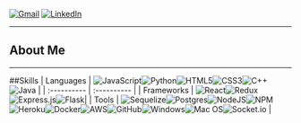 [![Gmail](https://img.shields.io/badge/Gmail-D14836?style=for-the-badge&logo=gmail&logoColor=white)](mailto:info@dylanpeate.com) [![LinkedIn](https://img.shields.io/badge/linkedin-%230077B5.svg?style=for-the-badge&logo=linkedin&logoColor=white)](https://www.linkedin.com/in/dylan-peate-839511231/)

<hr />

## About Me


<hr />

##Skills
| Languages   | ![JavaScript](https://img.shields.io/badge/javascript-%23323330.svg?style=for-the-badge&logo=javascript&logoColor=%23F7DF1E)![Python](https://img.shields.io/badge/python-3670A0?style=for-the-badge&logo=python&logoColor=ffdd54)![HTML5](https://img.shields.io/badge/html5-%23E34F26.svg?style=for-the-badge&logo=html5&logoColor=white)![CSS3](https://img.shields.io/badge/css3-%231572B6.svg?style=for-the-badge&logo=css3&logoColor=white)![C++](https://img.shields.io/badge/C%2B%2B-00599C?style=for-the-badge&logo=c%2B%2B&logoColor=white)![Java](https://img.shields.io/badge/Java-ED8B00?style=for-the-badge&logo=java&logoColor=white) |
| :---------- | :---------- |
| Frameworks   | ![React](https://img.shields.io/badge/react-%2320232a.svg?style=for-the-badge&logo=react&logoColor=%2361DAFB)![Redux](https://img.shields.io/badge/redux-%23593d88.svg?style=for-the-badge&logo=redux&logoColor=white)![Express.js](https://img.shields.io/badge/express.js-%23404d59.svg?style=for-the-badge&logo=express&logoColor=%2361DAFB)![Flask](https://img.shields.io/badge/flask-%23000.svg?style=for-the-badge&logo=flask&logoColor=white)|
| Tools      | ![Sequelize](https://img.shields.io/badge/Sequelize-52B0E7?style=for-the-badge&logo=Sequelize&logoColor=white)![Postgres](https://img.shields.io/badge/postgres-%23316192.svg?style=for-the-badge&logo=postgresql&logoColor=white)![NodeJS](https://img.shields.io/badge/node.js-6DA55F?style=for-the-badge&logo=node.js&logoColor=white)![NPM](https://img.shields.io/badge/NPM-%23000000.svg?style=for-the-badge&logo=npm&logoColor=white)![Heroku](https://img.shields.io/badge/heroku-%23430098.svg?style=for-the-badge&logo=heroku&logoColor=white)![Docker](https://img.shields.io/badge/docker-%230db7ed.svg?style=for-the-badge&logo=docker&logoColor=white)![AWS](https://img.shields.io/badge/AWS-%23FF9900.svg?style=for-the-badge&logo=amazon-aws&logoColor=white)![GitHub](https://img.shields.io/badge/github-%23121011.svg?style=for-the-badge&logo=github&logoColor=white)![Windows](https://img.shields.io/badge/Windows-0078D6?style=for-the-badge&logo=windows&logoColor=white)![Mac OS](https://img.shields.io/badge/mac%20os-000000?style=for-the-badge&logo=macos&logoColor=F0F0F0)![Socket.io](https://img.shields.io/badge/Socket.io-black?style=for-the-badge&logo=socket.io&badgeColor=010101)       |
